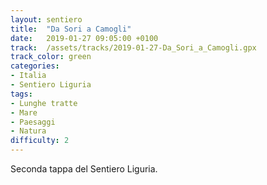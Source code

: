 ```yaml
---
layout: sentiero
title:  "Da Sori a Camogli"
date:   2019-01-27 09:05:00 +0100
track:  /assets/tracks/2019-01-27-Da_Sori_a_Camogli.gpx
track_color: green
categories:
- Italia
- Sentiero Liguria
tags:
- Lunghe tratte
- Mare
- Paesaggi
- Natura
difficulty: 2
---
```


Seconda tappa del Sentiero Liguria.